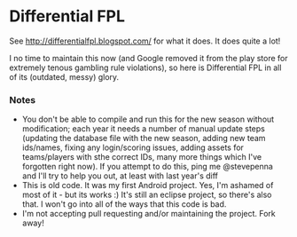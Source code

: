 # Differential FPL

See http://differentialfpl.blogspot.com/ for what it does. It does quite a lot!

I no time to maintain this now (and Google removed it from the play store for extremely tenous gambling rule violations), so here is Differential FPL in all of its (outdated, messy) glory.

### Notes

* You don't be able to compile and run this for the new season without modification; each year it needs a number of manual update steps (updating the database file with the new season, adding new team ids/names, fixing any login/scoring issues, adding assets for teams/players with sthe correct IDs, many more things which I've forgotten right now). If you attempt to do this, ping me @stevepenna and I'll try to help you out, at least with last year's diff
* This is old code. It was my first Android project. Yes, I'm ashamed of most of it - but its works :) It's still an eclipse project, so there's also that. I won't go into all of the ways that this code is bad.
* I'm not accepting pull requesting and/or maintaining the project. Fork away!
